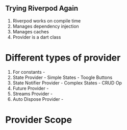 ## Trying Riverpod Again

1. Riverpod works on compile time
2. Manages dependency injection
3. Manages caches
4. Provider is a dart class

# Different types of provider

1. For constants -
2. State Provider - Simple States - Toogle Buttons
3. State Notifier Provider - Complex States - CRUD Op
4. Future Provider -
5. Streams Provider -
6. Auto Dispose Provider -

# Provider Scope
